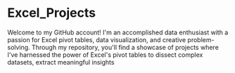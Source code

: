 # Excel_Projects
Welcome to my GitHub account! I'm an accomplished data enthusiast with a passion for Excel pivot tables, data visualization, and creative problem-solving. Through my repository, you'll find a showcase of projects where I've harnessed the power of Excel's pivot tables to dissect complex datasets, extract meaningful insights

